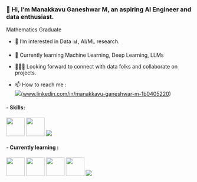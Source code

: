 ### 👋 Hi, I’m Manakkavu Ganeshwar M, an aspiring AI Engineer and data enthusiast. 

Mathematics Graduate

- 👀 I’m interested in Data 📊, AI/ML research.
- 🌱 Currently learning Machine Learning, Deep Learning, LLMs 
- 🧑‍🤝‍🧑 Looking forward to connect with data folks and collaborate on projects.

- 📫 How to reach me :
<br /> <img src="https://img.shields.io/badge/LinkedIn-0077B5?style=for-the-badge&logo=linkedin&logoColor=white" />(www.linkedin.com/in/manakkavu-ganeshwar-m-1b0405220)

#### - Skills: 
<img height="50" width="50" src="https://img.icons8.com/fluency/48/python.png" />  <img width="50" height="50" src="https://img.icons8.com/fluency/48/power-bi-2021.png" />  <img src="https://img.shields.io/badge/Microsoft_Office-D83B01?style=for-the-badge&logo=microsoft-office&logoColor=white" />

#### - Currently learning : 
<img width="50" height="50" src="https://img.icons8.com/color/48/microsoft-sql-server.png" />  <img width="50" height="50" src="https://img.icons8.com/color/48/mongo-db.png" />  <img width="50" height="50" src="https://img.icons8.com/color/48/numpy.png" />  <img width="50" height="50" src="https://img.icons8.com/color/48/pandas.png" />  <img src="https://img.shields.io/badge/Visual_Studio_Code-0078D4?style=for-the-badge&logo=visual%20studio%20code&logoColor=white" />  

